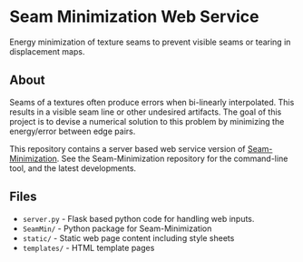 # Seam Minimization Web Service
Energy minimization of texture seams to prevent visible seams or tearing in
displacement maps.

## About

Seams of a textures often produce errors when bi-linearly interpolated. This
results in a visible seam line or other undesired artifacts. The goal of this
project is to devise a numerical solution to this problem by minimizing the
energy/error between edge pairs.

This repository contains a server based web service version of
[Seam-Minimization](http://github.com/zfergus2/Seam-Minimization). See the
Seam-Minimization repository for the command-line tool, and the latest
developments.

## Files

* `server.py` - Flask based python code for handling web inputs.
* `SeamMin/` - Python package for Seam-Minimization
* `static/` - Static web page content including style sheets
* `templates/` - HTML template pages
